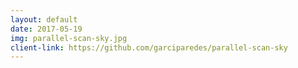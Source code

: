 ```yaml
---
layout: default
date: 2017-05-19
img: parallel-scan-sky.jpg
client-link: https://github.com/garciparedes/parallel-scan-sky
---
```

